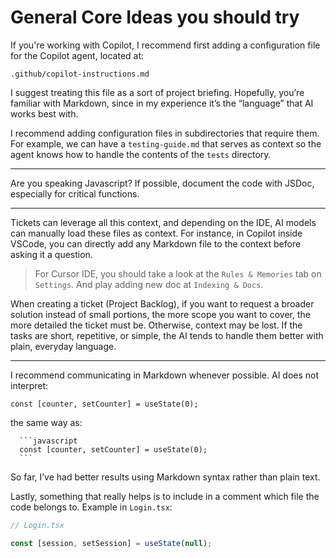 # General Core Ideas you should try

If you're working with Copilot, I recommend first adding a configuration file for the Copilot agent, located at:

`.github/copilot-instructions.md`

I suggest treating this file as a sort of project briefing. Hopefully, you’re familiar with Markdown, since in my experience it’s the “language” that AI works best with.

I recommend adding configuration files in subdirectories that require them. For example, we can have a `testing-guide.md` that serves as context so the agent knows how to handle the contents of the `tests` directory.

---

Are you speaking Javascript? If possible, document the code with JSDoc, especially for critical functions.

---

Tickets can leverage all this context, and depending on the IDE, AI models can manually load these files as context. For instance, in Copilot inside VSCode, you can directly add any Markdown file to the context before asking it a question.

> For Cursor IDE, you should take a look at the `Rules & Memories` tab on `Settings`. And play adding new doc at `Indexing & Docs`.

When creating a ticket (Project Backlog), if you want to request a broader solution instead of small portions, the more scope you want to cover, the more detailed the ticket must be. Otherwise, context may be lost. If the tasks are short, repetitive, or simple, the AI tends to handle them better with plain, everyday language.

---

I recommend communicating in Markdown whenever possible. AI does not interpret:

```plaintext
const [counter, setCounter] = useState(0);
```

the same way as:

````plaintext
  ```javascript
  const [counter, setCounter] = useState(0);
  ```
````

So far, I’ve had better results using Markdown syntax rather than plain text.

Lastly, something that really helps is to include in a comment which file the code belongs to. Example in `Login.tsx`:

```javascript
// Login.tsx

const [session, setSession] = useState(null);
```
